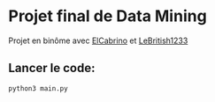 # Projet final de Data Mining

Projet en binôme avec [ElCabrino](https://github.com/ElCabrino) et [LeBritish1233](https://github.com/LeBritish1233)

## Lancer le code:

```
python3 main.py
``` 
